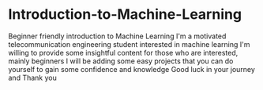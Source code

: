 # Introduction-to-Machine-Learning
Beginner friendly introduction to Machine Learning 
I'm a motivated telecommunication engineering student interested in machine learning
I'm willing to provide some insightful content for those who are interested, mainly beginners
I will be adding some easy projects that you can do yourself to gain some confidence and knowledge
Good luck in your journey and Thank you 

